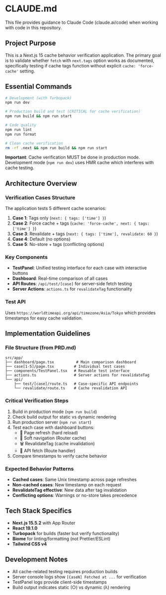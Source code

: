 # CLAUDE.md

This file provides guidance to Claude Code (claude.ai/code) when working with code in this repository.

## Project Purpose

This is a Next.js 15 cache behavior verification application. The primary goal is to validate whether `fetch` with `next.tags` option works as documented, specifically testing if cache tags function without explicit `cache: 'force-cache'` setting.

## Essential Commands

```bash
# Development (with Turbopack)
npm run dev

# Production build and test (CRITICAL for cache verification)
npm run build && npm run start

# Code quality
npm run lint
npm run format

# Clean cache verification
rm -rf .next && npm run build && npm run start
```

**Important**: Cache verification MUST be done in production mode. Development mode (`npm run dev`) uses HMR cache which interferes with cache testing.

## Architecture Overview

### Verification Cases Structure
The application tests 5 different cache scenarios:
1. **Case 1**: Tags only (`next: { tags: ['time'] }`)
2. **Case 2**: Force cache + tags (`cache: 'force-cache', next: { tags: ['time'] }`)
3. **Case 3**: Revalidate + tags (`next: { tags: ['time'], revalidate: 60 }`)
4. **Case 4**: Default (no options)
5. **Case 5**: No-store + tags (conflicting options)

### Key Components
- **TestPanel**: Unified testing interface for each case with interactive buttons
- **Dashboard**: Real-time comparison of all cases
- **API Routes**: `/api/test/[case]` for server-side fetch testing
- **Server Actions**: `actions.ts` for `revalidateTag` functionality

### Test API
Uses `https://worldtimeapi.org/api/timezone/Asia/Tokyo` which provides timestamps for easy cache validation.

## Implementation Guidelines

### File Structure (from PRD.md)
```
src/app/
├── dashboard/page.tsx          # Main comparison dashboard
├── case[1-5]/page.tsx         # Individual test cases
├── components/TestPanel.tsx   # Reusable test interface
├── actions.ts                 # Server actions for revalidateTag
└── api/
    ├── test/[case]/route.ts   # Case-specific API endpoints
    └── revalidate/route.ts    # Cache revalidation API
```

### Critical Verification Steps
1. Build in production mode (`npm run build`)
2. Check build output for static vs dynamic rendering
3. Run production server (`npm run start`)
4. Test each case with dashboard buttons:
   - 🔄 Page refresh (hard reload)
   - 🔗 Soft navigation (Router cache)
   - 🗑️ RevalidateTag (cache invalidation)
   - 📡 API fetch (Route handler)
5. Compare timestamps to verify cache behavior

### Expected Behavior Patterns
- **Cached cases**: Same Unix timestamp across page refreshes
- **Non-cached cases**: New timestamp on each request
- **RevalidateTag effective**: New data after tag invalidation
- **Conflicting options**: Warnings or no-store takes precedence

## Tech Stack Specifics
- **Next.js 15.5.2** with App Router
- **React 19.1.0** 
- **Turbopack** for builds (faster but verify functionality)
- **Biome** for linting/formatting (not Prettier/ESLint)
- **Tailwind CSS v4**

## Development Notes
- All cache-related testing requires production builds
- Server console logs show `[CaseN] Fetched at ...` for verification
- TestPanel logs provide client-side timestamps
- Build output indicates static (○) vs dynamic (λ) rendering